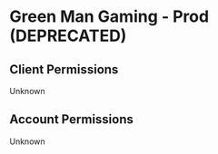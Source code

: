 # Green Man Gaming - Prod (DEPRECATED)


## Client Permissions
Unknown

## Account Permissions
Unknown

